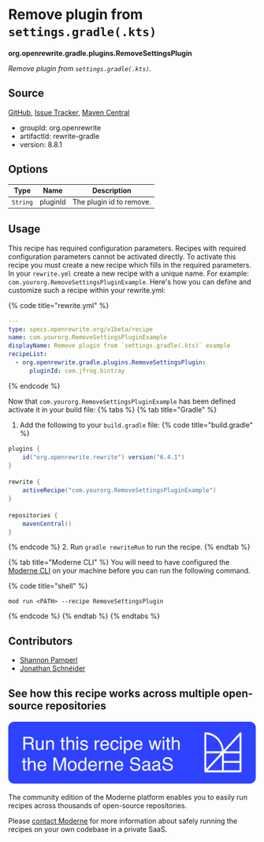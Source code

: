 # Remove plugin from `settings.gradle(.kts)`

**org.openrewrite.gradle.plugins.RemoveSettingsPlugin**

_Remove plugin from `settings.gradle(.kts)`._

## Source

[GitHub](https://github.com/openrewrite/rewrite/blob/main/rewrite-gradle/src/main/java/org/openrewrite/gradle/plugins/RemoveSettingsPlugin.java), [Issue Tracker](https://github.com/openrewrite/rewrite/issues), [Maven Central](https://central.sonatype.com/artifact/org.openrewrite/rewrite-gradle/8.8.1/jar)

* groupId: org.openrewrite
* artifactId: rewrite-gradle
* version: 8.8.1

## Options

| Type | Name | Description |
| -- | -- | -- |
| `String` | pluginId | The plugin id to remove. |


## Usage

This recipe has required configuration parameters. Recipes with required configuration parameters cannot be activated directly. To activate this recipe you must create a new recipe which fills in the required parameters. In your `rewrite.yml` create a new recipe with a unique name. For example: `com.yourorg.RemoveSettingsPluginExample`.
Here's how you can define and customize such a recipe within your rewrite.yml:

{% code title="rewrite.yml" %}
```yaml
---
type: specs.openrewrite.org/v1beta/recipe
name: com.yourorg.RemoveSettingsPluginExample
displayName: Remove plugin from `settings.gradle(.kts)` example
recipeList:
  - org.openrewrite.gradle.plugins.RemoveSettingsPlugin:
      pluginId: com.jfrog.bintray
```
{% endcode %}

Now that `com.yourorg.RemoveSettingsPluginExample` has been defined activate it in your build file:
{% tabs %}
{% tab title="Gradle" %}
1. Add the following to your `build.gradle` file:
{% code title="build.gradle" %}
```groovy
plugins {
    id("org.openrewrite.rewrite") version("6.4.1")
}

rewrite {
    activeRecipe("com.yourorg.RemoveSettingsPluginExample")
}

repositories {
    mavenCentral()
}
```
{% endcode %}
2. Run `gradle rewriteRun` to run the recipe.
{% endtab %}

{% tab title="Moderne CLI" %}
You will need to have configured the [Moderne CLI](https://docs.moderne.io/moderne-cli/cli-intro) on your machine before you can run the following command.

{% code title="shell" %}
```shell
mod run <PATH> --recipe RemoveSettingsPlugin
```
{% endcode %}
{% endtab %}
{% endtabs %}

## Contributors
* [Shannon Pamperl](mailto:shanman190@gmail.com)
* [Jonathan Schnéider](mailto:jkschneider@gmail.com)


## See how this recipe works across multiple open-source repositories

[![Moderne Link Image](/.gitbook/assets/ModerneRecipeButton.png)](https://app.moderne.io/recipes/org.openrewrite.gradle.plugins.RemoveSettingsPlugin)

The community edition of the Moderne platform enables you to easily run recipes across thousands of open-source repositories.

Please [contact Moderne](https://moderne.io/product) for more information about safely running the recipes on your own codebase in a private SaaS.
